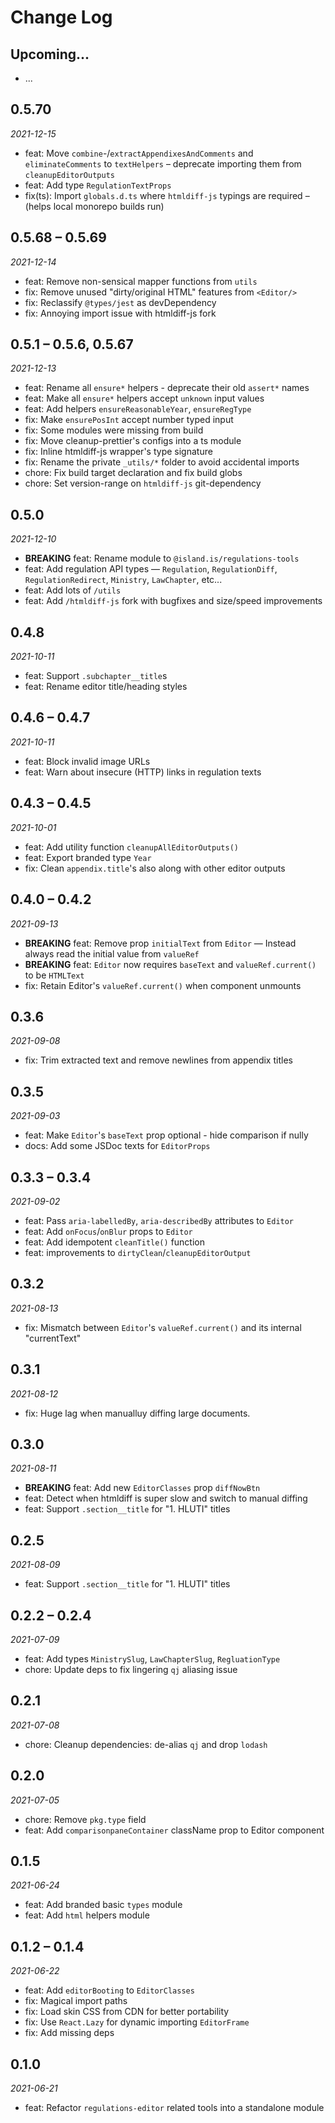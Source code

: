 # Change Log

## Upcoming...

- ... <!-- Add new lines here. -->

## 0.5.70

_2021-12-15_

- feat: Move `combine`-/`extractAppendixesAndComments` and `eliminateComments`
  to `textHelpers` – deprecate importing them from `cleanupEditorOutputs`
- feat: Add type `RegulationTextProps`
- fix(ts): Import `globals.d.ts` where `htmldiff-js` typings are required –
  (helps local monorepo builds run)

## 0.5.68 – 0.5.69

_2021-12-14_

- feat: Remove non-sensical mapper functions from `utils`
- fix: Remove unused "dirty/original HTML" features from `<Editor/>`
- fix: Reclassify `@types/jest` as devDependency
- fix: Annoying import issue with htmldiff-js fork

## 0.5.1 – 0.5.6, 0.5.67

_2021-12-13_

- feat: Rename all `ensure*` helpers - deprecate their old `assert*` names
- feat: Make all `ensure*` helpers accept `unknown` input values
- feat: Add helpers `ensureReasonableYear`, `ensureRegType`
- fix: Make `ensurePosInt` accept number typed input
- fix: Some modules were missing from build
- fix: Move cleanup-prettier's configs into a ts module
- fix: Inline htmldiff-js wrapper's type signature
- fix: Rename the private `_utils/*` folder to avoid accidental imports
- chore: Fix build target declaration and fix build globs
- chore: Set version-range on `htmldiff-js` git-dependency

## 0.5.0

_2021-12-10_

- **BREAKING** feat: Rename module to `@island.is/regulations-tools`
- feat: Add regulation API types — `Regulation`, `RegulationDiff`,
  `RegulationRedirect`, `Ministry`, `LawChapter`, etc...
- feat: Add lots of `/utils`
- feat: Add `/htmldiff-js` fork with bugfixes and size/speed improvements

## 0.4.8

_2021-10-11_

- feat: Support `.subchapter__title`s
- feat: Rename editor title/heading styles

## 0.4.6 – 0.4.7

_2021-10-11_

- feat: Block invalid image URLs
- feat: Warn about insecure (HTTP) links in regulation texts

## 0.4.3 – 0.4.5

_2021-10-01_

- feat: Add utility function `cleanupAllEditorOutputs()`
- feat: Export branded type `Year`
- fix: Clean `appendix.title`'s also along with other editor outputs

## 0.4.0 – 0.4.2

_2021-09-13_

- **BREAKING** feat: Remove prop `initialText` from `Editor` — Instead always
  read the initial value from `valueRef`
- **BREAKING** feat: `Editor` now requires `baseText` and `valueRef.current()`
  to be `HTMLText`
- fix: Retain Editor's `valueRef.current()` when component unmounts

## 0.3.6

_2021-09-08_

- fix: Trim extracted text and remove newlines from appendix titles

## 0.3.5

_2021-09-03_

- feat: Make `Editor`'s `baseText` prop optional - hide comparison if nully
- docs: Add some JSDoc texts for `EditorProps`

## 0.3.3 – 0.3.4

_2021-09-02_

- feat: Pass `aria-labelledBy`, `aria-describedBy` attributes to `Editor`
- feat: Add `onFocus`/`onBlur` props to `Editor`
- feat: Add idempotent `cleanTitle()` function
- feat: improvements to `dirtyClean`/`cleanupEditorOutput`

## 0.3.2

_2021-08-13_

- fix: Mismatch between `Editor`'s `valueRef.current()` and its internal
  "currentText"

## 0.3.1

_2021-08-12_

- fix: Huge lag when manualluy diffing large documents.

## 0.3.0

_2021-08-11_

- **BREAKING** feat: Add new `EditorClasses` prop `diffNowBtn`
- feat: Detect when htmldiff is super slow and switch to manual diffing
- feat: Support `.section__title` for "1. HLUTI" titles

## 0.2.5

_2021-08-09_

- feat: Support `.section__title` for "1. HLUTI" titles

## 0.2.2 – 0.2.4

_2021-07-09_

- feat: Add types `MinistrySlug`, `LawChapterSlug`, `RegluationType`
- chore: Update deps to fix lingering `qj` aliasing issue

## 0.2.1

_2021-07-08_

- chore: Cleanup dependencies: de-alias `qj` and drop `lodash`

## 0.2.0

_2021-07-05_

- chore: Remove `pkg.type` field
- feat: Add `comparisonpaneContainer` className prop to Editor component

## 0.1.5

_2021-06-24_

- feat: Add branded basic `types` module
- feat: Add `html` helpers module

## 0.1.2 – 0.1.4

_2021-06-22_

- feat: Add `editorBooting` to `EditorClasses`
- fix: Magical import paths
- fix: Load skin CSS from CDN for better portability
- fix: Use `React.Lazy` for dynamic importing `EditorFrame`
- fix: Add missing deps

## 0.1.0

_2021-06-21_

- feat: Refactor `regulations-editor` related tools into a standalone module
